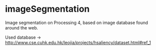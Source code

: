 # imageSegmentation
Image segmentation on Processing 4, based on image database found around the web.

Used database -> http://www.cse.cuhk.edu.hk/leojia/projects/hsaliency/dataset.html#ref_1
